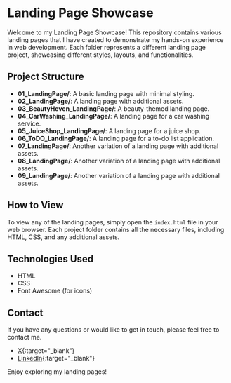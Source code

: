 # Landing Page Showcase

Welcome to my Landing Page Showcase! This repository contains various landing pages that I have created to demonstrate my hands-on experience in web development. Each folder represents a different landing page project, showcasing different styles, layouts, and functionalities.

## Project Structure

- **01_LandingPage/**: A basic landing page with minimal styling.
- **02_LandingPage/**: A landing page with additional assets.
- **03_BeautyHeven_LandingPage/**: A beauty-themed landing page.
- **04_CarWashing_LandingPage/**: A landing page for a car washing service.
- **05_JuiceShop_LandingPage/**: A landing page for a juice shop.
- **06_ToDO_LandingPage/**: A landing page for a to-do list application.
- **07_LandingPage/**: Another variation of a landing page with additional assets.
- **08_LandingPage/**: Another variation of a landing page with additional assets.
- **09_LandingPage/**: Another variation of a landing page with additional assets.

## How to View

To view any of the landing pages, simply open the `index.html` file in your web browser. Each project folder contains all the necessary files, including HTML, CSS, and any additional assets.

## Technologies Used

- HTML
- CSS
- Font Awesome (for icons)

## Contact

If you have any questions or would like to get in touch, please feel free to contact me.

- [X](https://x.com/maheshwarisaga4){:target="\_blank"}
- [LinkedIn](https://www.linkedin.com/in/sagar-maheshwari-1m/){:target="\_blank"}

Enjoy exploring my landing pages!
